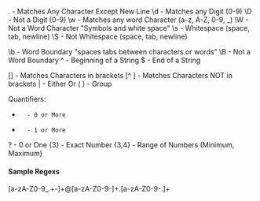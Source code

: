 
.       - Matches Any Character Except New Line
\d      - Matches any Digit (0-9)
\D      - Not a Digit (0-9)
\w      - Matches any word Character (a-z, A-Z, 0-9, _)
\W      - Not a Word Character "Symbols and white space"
\s      - Whitespace (space, tab, newline)
\S      - Not Whitespace (space, tab, newline)

\b      - Word Boundary "spaces tabs between characters or words"
\B      - Not a Word Boundary
^       - Beginning of a String
$       - End of a String

[]      - Matches Characters in brackets
[^ ]    - Matches Characters NOT in brackets
|       - Either Or
( )     - Group

Quantifiers:
*       - 0 or More
+       - 1 or More
?       - 0 or One
{3}     - Exact Number
{3,4}   - Range of Numbers (Minimum, Maximum)


#### Sample Regexs ####

[a-zA-Z0-9_.+-]+@[a-zA-Z0-9-]+\.[a-zA-Z0-9-.]+
